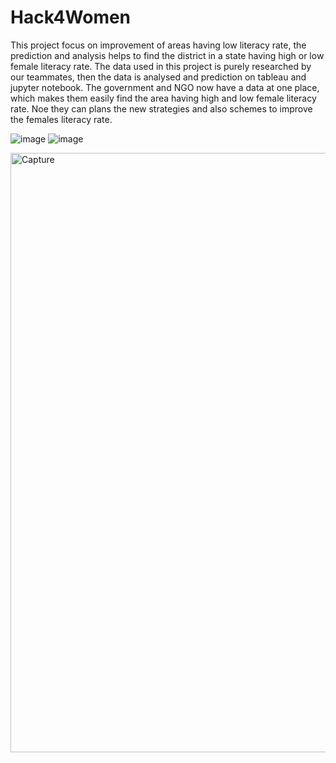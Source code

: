 # Hack4Women

This project focus on improvement of areas having low literacy rate, the prediction and analysis helps to find the district in a state having high or low female literacy rate.
The data used in this project is purely researched by our teammates, then the data is analysed and prediction on tableau and jupyter notebook. The government and NGO now have a data at one place, which makes them easily find the area having high and low female literacy rate. Noe they can plans the new strategies and also schemes to improve the females literacy rate.

![image](https://user-images.githubusercontent.com/79050917/146593237-33fbcbd7-0274-47e3-9c47-82f4dc9d49c6.png)
![image](https://user-images.githubusercontent.com/79050917/146593474-0e7bc3a5-71c3-4ecb-9507-0909f0811546.png)

<img width="959" alt="Capture" src="https://user-images.githubusercontent.com/79050917/146592386-f7bb312d-20f4-4eca-9497-0576dcc41ef2.PNG">

